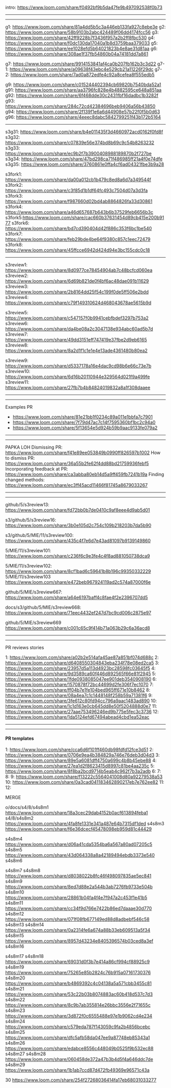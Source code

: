intro: https://www.loom.com/share/f0492bf9b5da47fe9b497092538f0b73

---




---
g1: https://www.loom.com/share/81a4dd5b5c3a446eb133fa927c8ebe3e
g2: https://www.loom.com/share/58b9103b2abc424489f06dd4174fcc56
g3: https://www.loom.com/share/42ff9228b7f3436f957a2b2ff8fbc530
g4: https://www.loom.com/share/f0dc130da17040a1b8d3759baa379033
g5: https://www.loom.com/share/ee1028efd5b64021823b4e8ae31d81aa
g6: https://www.loom.com/share/308ae1f37fb54860b04a74181dd7a861

g7: https://www.loom.com/share/9914153841af4ca0b207fb162b3c3d22
g7-1: https://www.loom.com/share/a09638f43ebc4e529cb21a11226f29dc
g7-2: https://www.loom.com/share/7ad0a872edfe4c92a8cefea8f555edb5



g9: https://www.loom.com/share/c015244402394cb69820b7540bda52a1
g91: https://www.loom.com/share/aa3796fc828e4b4882595ce648a851aa
g92: https://www.loom.com/share/6f468dde30c2431fbf16dadbc1b3282f
g93: https://www.loom.com/share/284c72cd42384696beb9406a56b43850
g94: https://www.loom.com/share/2f139f1e6a6d44908e57b22f0f5b0d63
g96: https://www.loom.com/share/4eeec8dabc5842799251f43b172b5164


---


s3g31: https://www.loom.com/share/b4e011435f3d4660972acd0162f0fd8f
s3g32: https://www.loom.com/share/c07839e56e374bd8b69c9c54b8263232
s3g33: https://www.loom.com/share/ec9b2f7b3900408988189870b2f727be
s3g34: https://www.loom.com/share/47bd298ca71f486985ff21a4f0e74dfe
s3g35: https://www.loom.com/share/3760861e0ffa4cf6ad04321fbe3b9a28



s3fork1: https://www.loom.com/share/da00a012cb1b479c8ed8a6d7a349544f
s3fork2: https://www.loom.com/share/c3f85d1b1df64fc493c7504d07a3d3fa
s3fork3: https://www.loom.com/share/f987660d02bd4ab8864826fa33d30861
s3fork4: https://www.loom.com/share/a46d657687b643b6b37529feb6656b3c
s3fork5:https://www.loom.com/share/cac660b37631454d89cb415e200b9177
s3fork6: https://www.loom.com/share/bd7cd390404d42f886c353f6bc1be540
s3fork7: https://www.loom.com/share/feb29bde4be64f9380c857c1eec72479
s3fork8: https://www.loom.com/share/45ffcce6942d424d94e3bc155cdc0c18

------------

s3review1: https://www.loom.com/share/8d0977ce78454904ab7c48bcfcd060ea
s3review2: https://www.loom.com/share/6d69b821de0f4bf6ac48dae091b11629
s3review3: https://www.loom.com/share/2b8164dd25f54c199f0de5ff506e2bdd
s3review4: https://www.loom.com/share/c79f149310624d468043678ae5615b9d


s3review5: https://www.loom.com/share/c547157f0b9941cebfbdef3297b753a2
s3review6: https://www.loom.com/share/da4be08a2c3047138e934abc60ad5b7d
s3review7: https://www.loom.com/share/49dd3151eff747419e37fbe2d9eb6165
s3review8: https://www.loom.com/share/8a2d1f1c1e1e4e13ade4361480b80ea2

s3review9: https://www.loom.com/share/d5337178a16e4dac9cd98b6e66c73e7b
s3review10: https://www.loom.com/share/6d16b20110944e329564d021f9a499fe
s3review11: https://www.loom.com/share/27fb7b4b84824019832a8a1f308daaee


----------------
----------------

Examples PR
- https://www.loom.com/share/81e21bb1f0234c89a011e1bbfa7c7901
- https://www.loom.com/share/7f79d47ac7c14f7595360bf1bc2c94a0
- https://www.loom.com/share/5f13654e5d924b59b9aac9133fe079a2


------------
------------
PAPKA LOH
Dismissing PR: https://www.loom.com/share/f41e89ee053849b0990ff826597b1002
How to dismiss PR: https://www.loom.com/share/36a55b2fe62f4dd88bd21759936febf5
Incorporating feedback at PR: https://www.loom.com/share/ca3abba80eb14d5a9ff459fb7241b19a
Finding changed methods: https://www.loom.com/share/ec3ff45acd11466f81745a8679033267


---------------------
---------------------

github/5/s3review13: https://www.loom.com/share/fd72bb0b7de0410c9af8eee4d9ab5d01

s3/github/5/s3review16: https://www.loom.com/share/3b0e105d2c754c109b218203b7da5b90


s3/github/5/MIE/11/s3review100: https://www.loom.com/share/435c4f7e6d7e43ad81097b9139149860

5/MIE/11/s3review101: https://www.loom.com/share/c236f6c9e3fe4c4f8ad881050738dca9

5/MIE/11/s3review102: https://www.loom.com/share/8cf1bad6c59641b8b196c99350332229
5/MIE/11/s3review103 https://www.loom.com/share/e472beb967924119ad2c574a87000f6e

github/5/MIE/s3review667: https://www.loom.com/share/a64e6197baff4c8fae4f2e2396707dd5

docs/s3/github/5/MIE/s3review668: https://www.loom.com/share/71eec4432ef247d7bc9cd006c2875e97

github/5/MIE/s3review669 https://www.loom.com/share/c001c65c9f414b71a063b29c6a36acd8


----
----

PR reviews stories

1: https://www.loom.com/share/a02b2e514afa45ae87a851bf074d688c
2: https://www.loom.com/share/d6408550304843eba234f78e08ed2ca5
3: https://www.loom.com/share/23957d5a113d4923bc28598fc03645f5
4: https://www.loom.com/share/9d3589ca60f446d892565f66e81f2945
5: https://www.loom.com/share/1fde0938085047ee901deb3540908190
6: https://www.loom.com/share/1570878f72bc44699d2fe306f7ec1070
7: https://www.loom.com/share/ff04b7e1fe104bed965ff671e10b8462
8: https://www.loom.com/share/08a4ea7c1c1448148f258b59a71381f6
9: https://www.loom.com/share/3fe612c80fd94cc796a9aac1483ad890
10: https://www.loom.com/share/1c1d163e0cb645dd8e50f5204888d0e7
11: https://www.loom.com/share/27aae753496246ed9b775e5fec3c3736
12: https://www.loom.com/share/1da5124efd67494abead4cbd1ea52eac


--------
-------

#### PR templates

1: https://www.loom.com/share/cca6d6f101ff460db98fdfd12fce3d51
2: https://www.loom.com/share/0706e9ea4b384829a746e76deb3d04d3
3: https://www.loom.com/share/89e5a6081dff4750a699c4b8b45ebe88
4: https://www.loom.com/share/27ea1d2f8623415d8997c81be4aa235c
5: https://www.loom.com/share/8f8ba2bcd9714b5eab4c962f7b3a2adb
6:
7:
8:
9: https://www.loom.com/share/f13222c5564041008d80a92279538a53
10: https://www.loom.com/share/0a3cad041183462890217eb7e762ee82
11:
12:


MERGE

o/docs/s4/8/s4s8m1 https://www.loom.com/share/18a3cec29dab4152b0acf613894feba1
s4/8/s4s8m2 https://www.loom.com/share/4fa8fe1331e341a487e64b7315df1ded
s4s8m3 https://www.loom.com/share/f6e36dcecf45478098eb959d81c44429

s4s8m4 https://www.loom.com/share/d06a41cda5354ba6a567a80ad07205c5
s4s8m5 https://www.loom.com/share/43d064338a8a42189494ebdb3373e540
s4s8m6






s4s8m7
s4s8m8 https://www.loom.com/share/d8038022b8fc46f498097835ae5ec841
s4s8m9 https://www.loom.com/share/8ed7d88e2a544b3ab7276fb9733e504b
s4s8m10 https://www.loom.com/share/28861b04fa4f4e7f947a2c453f1e41b5
s4s8m11 https://www.loom.com/share/cc34f9d766e7422b86ed7daaae30d770
s4s8m12 https://www.loom.com/share/071f08fb677149ed88d8adbebf546c58
s4s8m13
s4s8m14 https://www.loom.com/share/0a2314fe6a674a88b33eb609513a5f34
s4s8m15  https://www.loom.com/share/8957d43234e8405396574b03ced8a3ef
s4s8m16



s4s8m17
s4s8m18 https://www.loom.com/share/69031d0f3b7e414a86cf994cf88925c9
s4s8m19 https://www.loom.com/share/75265e85b2824c76b915a07161730376
s4s8m20 https://www.loom.com/share/b4869392c4c04138a5a571cbb3455c81
s4s8m21 https://www.loom.com/share/53c22b03b8074883ac60b418d537c7d3
s4s8m22 https://www.loom.com/share/8c9b7ab355814e26bbc3556e2f71655c
s4s8m23 https://www.loom.com/share/3d872f0c6555488e97e1b9062cd4e234
s4s8m24 https://www.loom.com/share/c579eda787f143059c9fa2b4856bcebc
s4s8m25 https://www.loom.com/share/dfc5afb58da047ee9a87748eb85343a1
s4s8m26 https://www.loom.com/share/edabce8556c448049b0525f9b532ec88
s4s8m27
s4s8m28 https://www.loom.com/share/060458de372a47b3b4d5f4a646ddc7de
s4s8m29 https://www.loom.com/share/1b1ab7ccd87d472fb49369e96571c43a

30 https://www.loom.com/share/254f27268036414fa17eb68031033277
